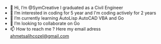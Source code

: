 - 👋 Hi, I’m @SymCreative I graduated as a Civil Engineer
- 👀 I’m interested in coding for 5 year and I'm coding actively for 2 years
- 🌱 I’m currently learning AutoLisp AutoCAD VBA and Go
- 💞️ I’m looking to collaborate on Go
- 📫 How to reach me ? Here my email adress ahmetsalihcozel@gmail.com

<!---
SymCreative/SymCreative is a ✨ special ✨ repository because its `README.md` (this file) appears on your GitHub profile.
You can click the Preview link to take a look at your changes.
--->
